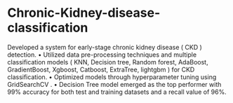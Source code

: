 # Chronic-Kidney-disease-classification

Developed a system for early-stage chronic kidney disease (
CKD
) detection.
•
Utilized data pre-processing techniques and multiple classification models (
KNN, Decision tree, Random forest, AdaBoost, GradientBoost, Xgboost, Catboost, ExtraTree, lightgbm
) for CKD classification.
•
Optimized models through
hyperparameter tuning
using
GridSearchCV
.
•
Decision Tree model emerged as the top performer with 99% accuracy for both test and training datasets and a recall value of 96%.
